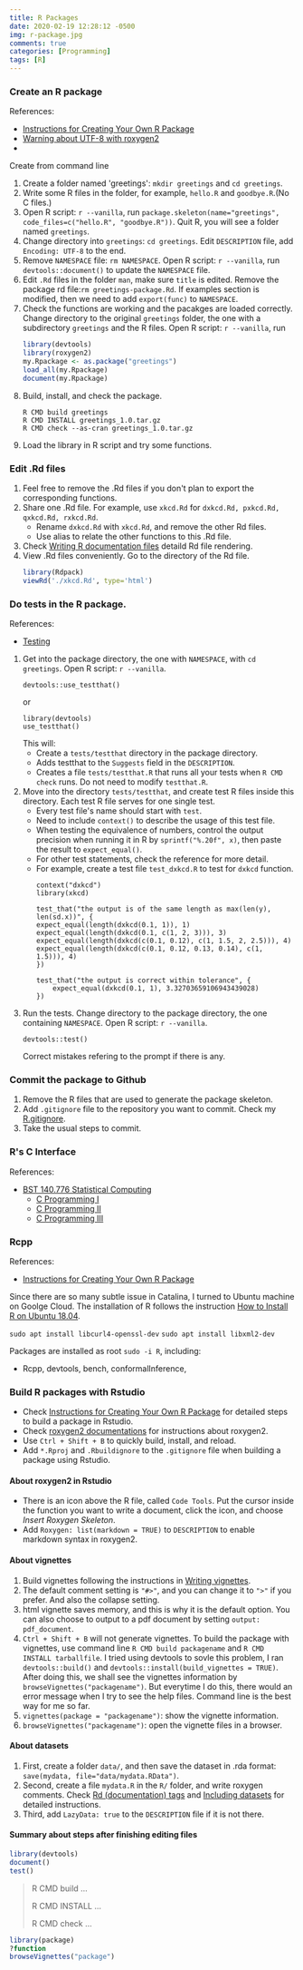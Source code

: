 ```yaml
---
title: R Packages
date: 2020-02-19 12:28:12 -0500
img: r-package.jpg
comments: true
categories: [Programming]
tags: [R]
---
```


### Create an R package
References:
- [Instructions for Creating Your Own R Package](http://web.mit.edu/insong/www/pdf/rpackage_instructions.pdf)
- [Warning about UTF-8 with roxygen2](https://stackoverflow.com/questions/51694929/warning-about-utf-8-with-roxygen2)
- [](https://stackoverflow.com/questions/29135971/namespace-not-generated-by-roxygen2-skipped-confusion-with-hadley-book)

Create from command line
1. Create a folder named 'greetings': `mkdir greetings` and `cd greetings`.
2. Write some R files in the folder, for example, `hello.R` and `goodbye.R`.(No C files.)
3. Open R script: `r --vanilla`, run `package.skeleton(name="greetings", code_files=c("hello.R", "goodbye.R"))`. Quit R, you will see a folder named `greetings`.
4. Change directory into `greetings`: `cd greetings`. Edit `DESCRIPTION` file, add `Encoding: UTF-8` to the end.
5. Remove `NAMESPACE` file: `rm NAMESPACE`. Open R script: `r --vanilla`, run `devtools::document()` to update the `NAMESPACE` file.
6. Edit `.Rd` files in the folder `man`, make sure `title` is edited. Remove the package rd file:`rm greetings-package.Rd`.
    If examples section is modified, then we need to add `export(func)` to `NAMESPACE`.
7. Check the functions are working and the pacakges are loaded correctly. Change directory to the original `greetings` folder, the one with a subdirectory `greetings` and the R files. Open R script: `r --vanilla`, run 
    ``` r
    library(devtools)
    library(roxygen2)
    my.Rpackage <- as.package("greetings")
    load_all(my.Rpackage)
    document(my.Rpackage)
    ```
8. Build, install, and check the package.
    ```
    R CMD build greetings
    R CMD INSTALL greetings_1.0.tar.gz
    R CMD check --as-cran greetings_1.0.tar.gz
    ```
9. Load the library in R script and try some functions.


### Edit .Rd files
1. Feel free to remove the .Rd files if you don't plan to export the corresponding functions.
2. Share one .Rd file. For example, use `xkcd.Rd` for `dxkcd.Rd, pxkcd.Rd, qxkcd.Rd, rxkcd.Rd`. 
    - Rename `dxkcd.Rd` with `xkcd.Rd`, and remove the other Rd files.
    - Use alias to relate the other functions to this .Rd file.
3. Check [Writing R documentation files](https://colinfay.me/writing-r-extensions/writing-r-documentation-files.html) detaild Rd file rendering.
4. View .Rd files conveniently. Go to the directory of the Rd file.
    ``` r
    library(Rdpack)
    viewRd('./xkcd.Rd', type='html')
    ```
    
### Do tests in the R package.
References:
- [Testing](http://r-pkgs.had.co.nz/tests.html) 

1. Get into the package directory, the one with `NAMESPACE`, with `cd greetings`. Open R script: `r --vanilla`.
    ```
    devtools::use_testthat()
    ```
    or 
    ```
    library(devtools)
    use_testthat()
    ```
    This will:
    - Create a `tests/testthat` directory in the package directory.
    - Adds testthat to the `Suggests` field in the `DESCRIPTION`.
    - Creates a file `tests/testthat.R` that runs all your tests when `R CMD check` runs. Do not need to modify `testthat.R`.
2. Move into the directory `tests/testthat`, and create test R files inside this directory. Each test R file serves for one single test. 
    - Every test file's name should start with `test`. 
    - Need to include `context()` to describe the usage of this test file.
    - When testing the equivalence of numbers, control the output precision when running it in R by `sprintf("%.20f", x)`, then paste the result to `expect_equal()`.
    - For other test statements, check the reference for more detail.
    - For example, create a test file `test_dxkcd.R` to test for `dxkcd` function.
        ```
        context("dxkcd")
        library(xkcd)

        test_that("the output is of the same length as max(len(y), len(sd.x))", {
        expect_equal(length(dxkcd(0.1, 1)), 1)
        expect_equal(length(dxkcd(0.1, c(1, 2, 3))), 3)
        expect_equal(length(dxkcd(c(0.1, 0.12), c(1, 1.5, 2, 2.5))), 4)
        expect_equal(length(dxkcd(c(0.1, 0.12, 0.13, 0.14), c(1, 1.5))), 4)
        })

        test_that("the output is correct within tolerance", {
            expect_equal(dxkcd(0.1, 1), 3.32703659106943439028)
        })
        ```
3. Run the tests. Change directory to the package directory, the one containing `NAMESPACE`. Open R script: `r --vanilla`.
    ```
    devtools::test()
    ```
    Correct mistakes refering to the prompt if there is any.


### Commit the package to Github
1. Remove the R files that are used to generate the package skeleton.
2. Add `.gitignore` file to the repository you want to commit. Check my [R.gitignore]( https://raw.githubusercontent.com/yuyang-yy/materials/master/config/R/R.gitignore).
3. Take the usual steps to commit.


### R's C Interface
References:
- [BST 140.776 Statistical Computing](http://www.biostat.jhsph.edu/~bcaffo/statcomp/)
    - [C Programming I](https://www.biostat.wisc.edu/~kbroman/teaching/statprog/cprog1_ho.pdf)
    - [C Programming II](https://www.biostat.wisc.edu/~kbroman/teaching/statprog/cprog2_ho.pdf)
    - [C Programming III](https://www.biostat.wisc.edu/~kbroman/teaching/statprog/cprog3_ho.pdf)


### Rcpp
References:
- [Instructions for Creating Your Own R Package](http://web.mit.edu/insong/www/pdf/rpackage_instructions.pdf)

Since there are so many subtle issue in Catalina, I turned to Ubuntu machine on Goolge Cloud. The installation of R follows the instruction [How to Install R on Ubuntu 18.04](https://linuxize.com/post/how-to-install-r-on-ubuntu-18-04/).

`sudo apt install libcurl4-openssl-dev`
`sudo apt install libxml2-dev`

Packages are installed as root `sudo -i R`, including:
- Rcpp, devtools, bench, conformalInference, 

### Build R packages with Rstudio

- Check [Instructions for Creating Your Own R Package](http://web.mit.edu/insong/www/pdf/rpackage_instructions.pdf) for detailed steps to build a package in Rstudio.
- Check [roxygen2 documentations](https://cran.r-project.org/web/packages/roxygen2/index.html) for instructions about roxygen2.
- Use `Ctrl + Shift + B` to quickly build, install, and reload.
- Add `*.Rproj` and `.Rbuildignore` to the `.gitignore` file when building a package using Rstudio.

#### About roxygen2 in Rstudio
- There is an icon above the R file, called `Code Tools`. Put the cursor inside the function you want to write a document, click the icon, and choose *Insert Roxygen Skeleton*.
- Add `Roxygen: list(markdown = TRUE)` to `DESCRIPTION` to enable markdown syntax in roxygen2.

#### About vignettes
1. Build vignettes following the instructions in [Writing vignettes](https://kbroman.org/pkg_primer/pages/vignettes.html).
2. The default comment setting is `"#>"`, and you can change it to `">"` if you prefer. And also the collapse setting.
3. html vignette saves memory, and this is why it is the default option. You can also choose to output to a pdf document by setting `output: pdf_document`.
4. `Ctrl + Shift + B` will not generate vignettes. To build the package with vignettes, use command line `R CMD build packagename` and `R CMD INSTALL tarballfile`. I tried using devtools to sovle this problem, I ran `devtools::build()` and `devtools::install(build_vignettes = TRUE)`. After doing this, we shall see the vignettes information by `browseVignettes("packagename")`. But everytime I do this, there would an error message when I try to see the help files. Command line is the best way for me so far.
5. `vignettes(package = "packagename")`: show the vignette information.
6. `browseVignettes("packagename")`: open the vignette files in a browser.

#### About datasets
1. First, create a folder `data/`, and then save the dataset in .rda format: `save(mydata, file="data/mydata.RData")`.
2. Second, create a file `mydata.R` in the `R/` folder, and write roxygen comments. Check [Rd (documentation) tags](https://cran.r-project.org/web/packages/roxygen2/vignettes/rd.html) and [Including datasets](https://kbroman.org/pkg_primer/pages/data.html) for detailed instructions.
3. Third, add `LazyData: true` to the `DESCRIPTION` file if it is not there.

#### Summary about steps after finishing editing files
``` r
library(devtools)
document()
test()
```

> R CMD build ...
>
> R CMD INSTALL ...
>
> R CMD check ...

``` r
library(package)
?function
browseVignettes("package")
```

